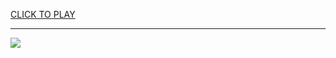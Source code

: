 
<a href="https://premium76.site?title=unblocked_games_g_+_its_closed&ref=13M">CLICK TO PLAY</a></h3>
<hr>

<a href="https://premium76.site?title=unblocked_games_g_+_its_closed&ref=13M"><img src="https://clearcache.store/games.png"></a>


